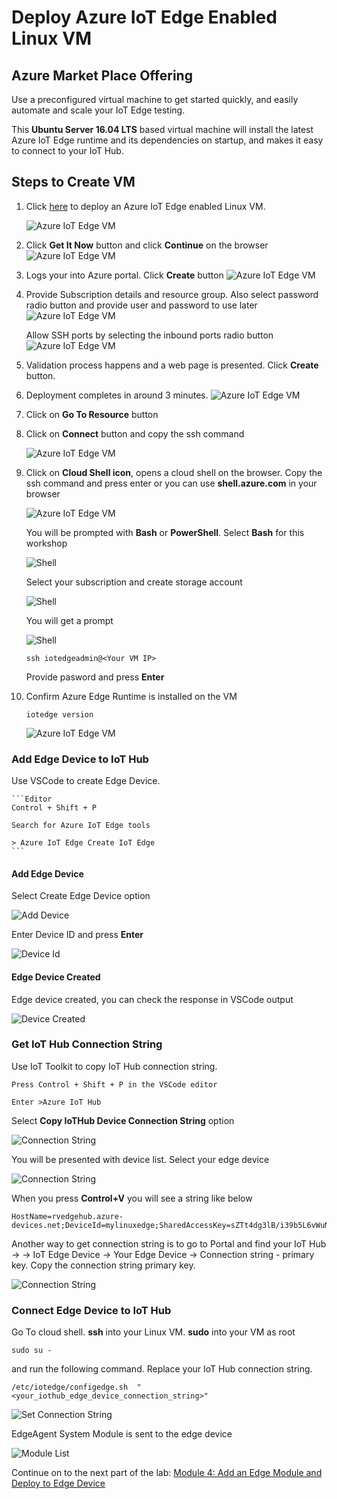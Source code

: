 # Deploy Azure IoT Edge Enabled Linux VM

## Azure Market Place Offering

Use a preconfigured virtual machine to get started quickly, and easily automate and scale your IoT Edge testing.

This **Ubuntu Server 16.04 LTS** based virtual machine will install the latest Azure IoT Edge runtime and its dependencies on startup, and makes it easy to connect to your IoT Hub.


## Steps to Create VM

1. Click <a href="https://azuremarketplace.microsoft.com/en-us/marketplace/apps/microsoft_iot_edge.iot_edge_vm_ubuntu?tab=Overview" target="_blank">here</a> to deploy an Azure IoT Edge enabled Linux VM.

    ![Azure IoT Edge VM](images/01_marketplace_offering.png)

2. Click **Get It Now** button and click **Continue** on the browser
    ![Azure IoT Edge VM](images/02_get_it_now_continue.png)

3. Logs your into Azure portal. Click **Create** button
    ![Azure IoT Edge VM](images/03_create_vm.png)

4. Provide Subscription details and resource group. Also select password radio button and provide user and password to use later
    ![Azure IoT Edge VM](images/04_create_vm_details.png)

   Allow SSH ports by selecting the inbound ports radio button
    ![Azure IoT Edge VM](/marketplacedeployment/images/05_allow_ssh_port.png)

5. Validation process happens and a web page is presented. Click **Create** button.

6. Deployment completes in around 3 minutes.
    ![Azure IoT Edge VM](images/06_deployment_complete.png)

7. Click on **Go To Resource** button

8. Click on **Connect** button and copy the ssh command

    ![Azure IoT Edge VM](images/07_connect_ssh.png)

9. Click on **Cloud Shell icon**, opens a cloud shell on the browser. Copy the ssh command and press enter or you can use **shell.azure.com** in your browser

    ![Azure IoT Edge VM](images/08_cloud_shell_ssh.png)

    You will be prompted with **Bash** or **PowerShell**. Select **Bash** for this workshop

    ![Shell](images/18_shell_bash.png)

    Select your subscription and create storage account

    ![Shell](images/19_storage_mount.png)

    You will get a prompt

    ![Shell](images/20_shell_created.png)




    ```Linux
    ssh iotedgeadmin@<Your VM IP>
    ```
    Provide pasword and press **Enter**

10. Confirm Azure Edge Runtime is installed on the VM

    ```Linux
    iotedge version
    ```

    ![Azure IoT Edge VM](images/09_edge_version.png)

### Add Edge Device to IoT Hub

Use VSCode to create Edge Device.

    ```Editor
    Control + Shift + P

    Search for Azure IoT Edge tools

    > Azure IoT Edge Create IoT Edge
    ```

#### Add Edge Device

Select Create Edge Device option

![Add Device](images/10_create_edge_device.png)

Enter Device ID and press **Enter**

![Device Id](images/11_create_edge_device.png)

#### Edge Device Created

Edge device created, you can check the response in VSCode output

![Device Created](images/12_created_edge_device.png)

### Get IoT Hub Connection String

Use IoT Toolkit to copy IoT Hub connection string.

```editor
Press Control + Shift + P in the VSCode editor

Enter >Azure IoT Hub

```

Select **Copy IoTHub Device Connection String** option

![Connection String](images/13_device_connection_string.png)

You will be presented with device list. Select your edge device

![Connection String](images/14_select_edge_device.png)

When you press **Control+V** you will see a string like below

```editor
HostName=rvedgehub.azure-devices.net;DeviceId=mylinuxedge;SharedAccessKey=sZTt4dg3lB/i39b5L6vWuNuZxH7CCWzz7T6q8eA19PQ=
```

Another way to get connection string is to go to Portal and find your IoT Hub -> -> IoT Edge Device -> Your Edge Device ->  Connection string - primary key. Copy the connection string primary key.

![Connection String](images/15_device_details.png)

### Connect Edge Device to IoT Hub

Go To cloud shell. **ssh** into your Linux VM.
**sudo** into your VM as root

```Linux
sudo su -
```

and run the following command. Replace your IoT Hub connection string.

```editor
/etc/iotedge/configedge.sh  "<your_iothub_edge_device_connection_string>"
```

![Set Connection String](images/16_attach_device.png)

EdgeAgent System Module is sent to the edge device

![Module List](images/17_edge_module_list.png)

 Continue on to the next part of the lab: [Module 4: Add an Edge Module and Deploy to Edge Device](https://hellotechie.github.io/azureiotedgelab/edgemodule/)
